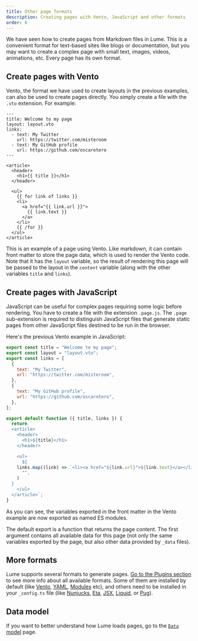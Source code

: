 ```yaml
---
title: Other page formats
description: Creating pages with Vento, JavaScript and other formats
order: 6
---
```


We have seen how to create pages from Markdown files in Lume. This is a
convenient format for text-based sites like blogs or documentation, but you may
want to create a complex page with small text, images, videos, animations, etc.
Every page has its own format.

## Create pages with Vento

Vento, the format we have used to create layouts in the previous examples, can
also be used to create pages directly. You simply create a file with the `.vto`
extension. For example:

<lume-code>

```vento {title="vento-page.vto"}
---
title: Welcome to my page
layout: layout.vto
links:
  - text: My Twitter
    url: https://twitter.com/misteroom
  - text: My GitHub profile
    url: https://github.com/oscarotero
---

<article>
  <header>
    <h1>{{ title }}</h1>
  </header>

  <ul>
    {{ for link of links }}
    <li>
      <a href="{{ link.url }}">
        {{ link.text }}
      </a>
    </li>
    {{ /for }}
  </ul>
</article>
```

</lume-code>

This is an example of a page using Vento. Like markdown, it can contain front
matter to store the page data, which is used to render the Vento code. Note that
it has the `layout` variable, so the result of rendering this page will be
passed to the layout in the `content` variable (along with the other variables
`title` and `links`).

## Create pages with JavaScript

JavaScript can be useful for complex pages requiring some logic before
rendering. You have to create a file with the extension `.page.js`. The `.page`
sub-extension is required to distinguish JavaScript files that generate static
pages from other JavaScript files destined to be run in the browser.

Here's the previous Vento example in JavaScript:

<lume-code>

```js { title="complex-page.page.js" }
export const title = "Welcome to my page";
export const layout = "layout.vto";
export const links = [
  {
    text: "My Twitter",
    url: "https://twitter.com/misteroom",
  },
  {
    text: "My GitHub profile",
    url: "https://github.com/oscarotero",
  },
];

export default function ({ title, links }) {
  return `
  <article>
    <header>
      <h1>${title}</h1>
    </header>

    <ul>
      ${
    links.map((link) => `<li><a href="${link.url}">${link.text}</a></li>`).join(
      "",
    )
  }
    </ul>
  </article>`;
}
```

</lume-code>

As you can see, the variables exported in the front matter in the Vento example
are now exported as named ES modules.

The default export is a function that returns the page content. The first
argument contains all available data for this page (not only the same variables
exported by the page, but also other data provided by `_data` files).

## More formats

Lume supports several formats to generate pages.
[Go to the Plugins section](/plugins/?status=all&template_engine=on)
to see more info about all available formats. Some of them are installed by
default (like [Vento](/plugins/vento.md), [YAML](/plugins/yaml.md),
[Modules](/plugins/modules.md) etc), and others need to be installed in your
`_config.ts` file (like [Nunjucks](/plugins/nunjucks.md),
[Eta](/plugins/eta.md), [JSX](/plugins/jsx.md), [Liquid](/plugins/liquid.md), or
[Pug](/plugins/pug.md)).

## Data model

If you want to better understand how Lume loads pages, go to the
[`Data` model](../advanced/the-data-model.md) page.
